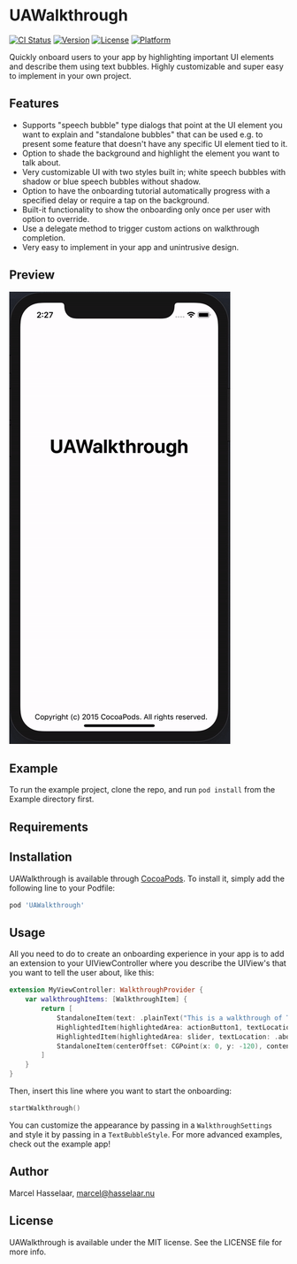 # UAWalkthrough

[![CI Status](http://img.shields.io/travis/marhas/UAWalkthrough.svg?style=flat)](https://travis-ci.org/marhas/UAWalkthrough)
[![Version](https://img.shields.io/cocoapods/v/UAWalkthrough.svg?style=flat)](http://cocoapods.org/pods/UAWalkthrough)
[![License](https://img.shields.io/cocoapods/l/UAWalkthrough.svg?style=flat)](http://cocoapods.org/pods/UAWalkthrough)
[![Platform](https://img.shields.io/cocoapods/p/UAWalkthrough.svg?style=flat)](http://cocoapods.org/pods/UAWalkthrough)

Quickly onboard users to your app by highlighting important UI elements and describe them using text bubbles. 
Highly customizable and super easy to implement in your own project.

## Features
- Supports "speech bubble" type dialogs that point at the UI element you want to explain and "standalone bubbles" that can be used e.g. to present some feature that doesn't have any specific UI element tied to it.
- Option to shade the background and highlight the element you want to talk about.
- Very customizable UI with two styles built in; white speech bubbles with shadow or blue speech bubbles without shadow.
- Option to have the onboarding tutorial automatically progress with a specified delay or require a tap on the background.
- Built-it functionality to show the onboarding only once per user with option to override.
- Use a delegate method to trigger custom actions on walkthrough completion.
- Very easy to implement in your app and unintrusive design.

## Preview

![Not pretty but gives you an idea](https://raw.githubusercontent.com/marhas/UAWalkthrough/master/UAWalkthrough_demo.gif)


## Example

To run the example project, clone the repo, and run `pod install` from the Example directory first.

## Requirements

## Installation

UAWalkthrough is available through [CocoaPods](http://cocoapods.org). To install
it, simply add the following line to your Podfile:

```ruby
pod 'UAWalkthrough'
```

## Usage

All you need to do to create an onboarding experience in your app is to add an extension to your UIViewController where you describe the UIView's that you want to tell the user about, like this:
```swift
extension MyViewController: WalkthroughProvider {
    var walkthroughItems: [WalkthroughItem] {
        return [
            StandaloneItem(text: .plainText("This is a walkthrough of The App"),
            HighlightedItem(highlightedArea: actionButton1, textLocation: .below, content: .plainText("This button makes the app go BOOM.")),
            HighlightedItem(highlightedArea: slider, textLocation: .above, content: .plainText("Here's a slider for you.")),
            StandaloneItem(centerOffset: CGPoint(x: 0, y: -120), content: .plainText("That marks the end of the onboarding. Have fun!")),
        ]
    }
}
```

Then, insert this line where you want to start the onboarding:
```swift
startWalkthrough()
```

You can customize the appearance by passing in a ```WalkthroughSettings``` and style it by passing in a ```TextBubbleStyle```.
For more advanced examples, check out the example app!


## Author

Marcel Hasselaar, marcel@hasselaar.nu

## License

UAWalkthrough is available under the MIT license. See the LICENSE file for more info.
